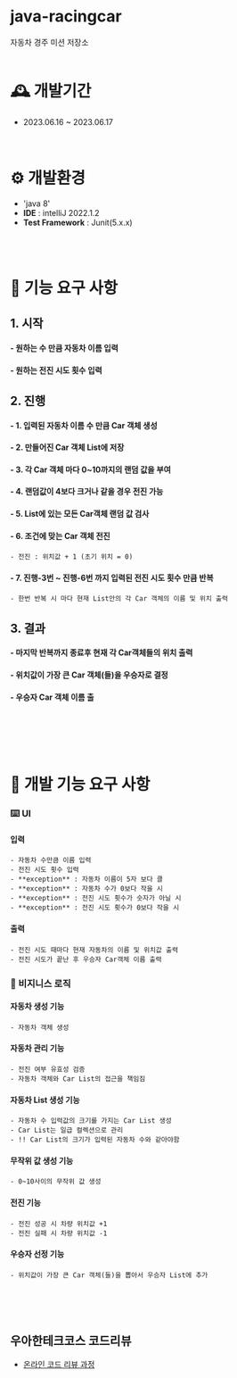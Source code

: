 # java-racingcar

자동차 경주 미션 저장소
<br>
<br>

# 🕰️ 개발기간
* 2023.06.16 ~ 2023.06.17
<br>


# ⚙️ 개발환경
- 'java 8'
- **IDE** : intelliJ 2022.1.2
- **Test Framework** : Junit(5.x.x)
  
<br>
<br>

# 📌 기능 요구 사항
## 1. 시작
  #### - 원하는 수 만큼 자동차 이름 입력
  #### - 원하는 전진 시도 횟수 입력
## 2. 진행
  #### - 1. 입력된 자동차 이름 수 만큼 Car 객체 생성
  #### - 2. 만들어진 Car 객체 List에 저장
  #### - 3. 각 Car 객체 마다 0~10까지의 랜덤 값을 부여
  #### - 4. 랜덤값이 4보다 크거나 같을 경우 전진 가능
  #### - 5. List에 있는 모든 Car객체 랜덤 값 검사
  #### - 6. 조건에 맞는 Car 객체 전진
    - 전진 : 위치값 + 1 (초기 위치 = 0)  
  #### - 7. 진행-3번 ~ 진행-6번 까지 입력된 전진 시도 횟수 만큼 반복
    - 한번 반복 시 마다 현재 List안의 각 Car 객체의 이름 및 위치 출력
## 3. 결과
  #### - 마지막 반복까지 종료후 현재 각 Car객체들의 위치 출력
  #### - 위치값이 가장 큰 Car 객체(들)을 우승자로 결정
  #### - 우승자 Car 객체 이름 출
  
<br>
<br>
<br>
<br>

# 📌 개발 기능 요구 사항

### ⌨️ UI
  #### 입력
    - 자동차 수만큼 이름 입력
    - 전진 시도 횟수 입력
    - **exception** : 자동차 이름이 5자 보다 클 
    - **exception** : 자동차 수가 0보다 작을 시
    - **exception** : 전진 시도 횟수가 숫자가 아닐 시
    - **exception** : 전진 시도 횟수가 0보다 작을 시

  #### 출력
    - 전진 시도 때마다 현재 자동차의 이름 및 위치값 출력
    - 전진 시도가 끝난 후 우승자 Car객체 이름 출력
    
### 🧾 비지니스 로직
  #### 자동차 생성 기능
    - 자동차 객체 생성
  #### 자동차 관리 기능
    - 전진 여부 유효성 검증
    - 자동차 객체와 Car List의 접근을 책임짐
  #### 자동차 List 생성 기능
    - 자동차 수 입력값의 크기를 가지는 Car List 생성
    - Car List는 일급 컬렉션으로 관리
    - !! Car List의 크기가 입력된 자동차 수와 같아야함
  #### 무작위 값 생성 기능
    - 0~10사이의 무작위 값 생성
  #### 전진 기능
    - 전진 성공 시 차량 위치값 +1
    - 전진 실패 시 차량 위치값 -1
  #### 우승자 선정 기능
    - 위치값이 가장 큰 Car 객체(들)을 뽑아서 우승자 List에 추가


<br>
<br>
<br>

## 우아한테크코스 코드리뷰

- [온라인 코드 리뷰 과정](https://github.com/woowacourse/woowacourse-docs/blob/master/maincourse/README.md)
